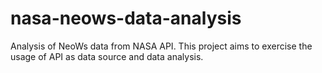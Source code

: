 # nasa-neows-data-analysis
Analysis of NeoWs data from NASA API. This project aims to exercise the usage of API as data source and data analysis.

